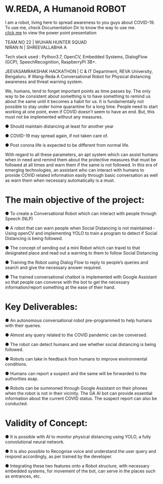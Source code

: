 
<h1>W.REDA, A Humanoid ROBOT</h1>
<p>I am a robot, living here to spread awareness to you guys about COVID-19. To use me, check Documentation Dir to know the way to use me.<br>
<a href="https://docs.google.com/presentation/d/1xS3qxmsi2Zo8kPi4fBtyTkgYPsUaxOE2IgsJvpOINIE/edit?usp=sharing">click me</a> to view the power point presentation<br>
</P>
TEAM.NO 22 | WUHAN HUNTER SQUAD<br>
NIRAN N   |   SHREEVALLABHA A<br>
<p>Tech stack used : Python3.7, OpenCV, Embedded Systems, DialogFlow (GCP), SpeechRecognition, RaspberryPI 3B+.</p>
<h8>JEEVASAMRAKSHAK HACKATHON | C & IT Department, REVA University, Bengaluru.</h8>
# Wang-Reda
 A Conversational Robot for Physical distancing awareness and threat warning system.

We, humans, tend to forget important points as time passes by. The only way to be consistent about something is to have something to remind us about the same until it becomes a habit for us. It is fundamentally not possible to stay under home quarantine for a long time.
People need to start working at one point, even if COVID doesn’t seem to have an end. But, this must not be implemented without any measures.

● Should maintain distancing at least for another year

● COVID-19 may spread again, if not taken care of.

● Post corona life is expected to be different from normal life.

With regard to all these parameters, an apt system which can assist humans when in need and remind them about the protective measures that must be followed at all times and warn them if the same is not followed. In this era of emerging technologies, an assistant who can interact with humans to provide COVID related information easily through basic conversation as well as warn them when necessary automatically is a must.

# The main objective of the project:
● To create a Conversational Robot which can interact with people through
Speech (NLP)

● A robot that can warn people when Social Distancing is not maintained - Using openCV and implementing YOLO to train a program to detect if Social Distancing is being followed.

● The concept of sending out a mini Robot which can travel to that designated place and read out a warning to them to follow Social
Distancing 

● Training the Robot using Dialog Flow to reply to people’s queries and search and give the necessary answer required.

● The trained conversational chatbot is implemented with Google Assistant so that people can converse with the bot to get the necessary information/report something at the ease of their hand.

# Key Deliverables:
● An autonomous conversational robot pre-programmed to help humans with their queries.

● Almost any query related to the COVID pandemic can be conversed.

● The robot can detect humans and see whether social distancing is being followed.

● Robots can take in feedback from humans to improve environmental conditions.

● Humans can report a suspect and the same will be forwarded to the authorities asap.

● Robots can be summoned through Google Assistant on their phones when the robot is not in their vicinity. The GA AI bot can provide essential information about the current COVID status. The suspect report can also be conducted.


# Validity of Concept:
● It is possible with AI to monitor physical distancing using YOLO, a fully convolutional neural network.

● It is also possible to Recognise voice and understand the user query and respond accordingly, as per trained by the developer.

● Integrating these two features onto a Robot structure, with necessary embedded systems, for movement of the bot, can serve in the places such as entrances, etc.

